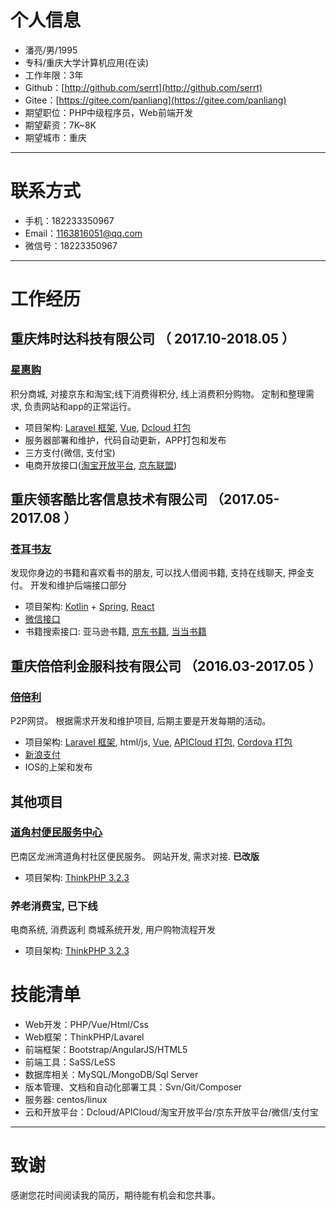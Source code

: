 
# 个人信息

 - 潘亮/男/1995 
 - 专科/重庆大学计算机应用(在读) 
 - 工作年限：3年
 - Github：[http://github.com/serrt](http://github.com/serrt)
 - Gitee：[https://gitee.com/panliang](https://gitee.com/panliang)
 - 期望职位：PHP中级程序员，Web前端开发
 - 期望薪资：7K~8K
 - 期望城市：重庆

---

# 联系方式

- 手机：182233350967
- Email：1163816051@qq.com
- 微信号：18223350967

---
      
# 工作经历

## 重庆炜时达科技有限公司 （ 2017.10-2018.05 ）

### [星惠购](https://www.wsd178.com) 
积分商城, 对接京东和淘宝;线下消费得积分, 线上消费积分购物。
定制和整理需求, 负责网站和app的正常运行。

- 项目架构: [Laravel 框架](https://laravel.com), [Vue](https://cn.vuejs.org), [Dcloud 打包](http://www.dcloud.io)
- 服务器部署和维护，代码自动更新，APP打包和发布
- 三方支付(微信, 支付宝)
- 电商开放接口([淘宝开放平台](http://open.taobao.com), [京东联盟](http://open.jd.com))
  
## 重庆领客酷比客信息技术有限公司 （2017.05-2017.08 ）

### [苍耳书友](http://www.canger.me)
发现你身边的书籍和喜欢看书的朋友, 可以找人借阅书籍, 支持在线聊天, 押金支付。
开发和维护后端接口部分

- 项目架构: [Kotlin](http://kotlinlang.org) + [Spring](https://spring.io), [React](https://reactjs.org)
- [微信接口](https://mp.weixin.qq.com/wiki)
- 书籍搜索接口: 亚马逊书籍, [京东书籍](http://jos.jd.com), [当当书籍](http://open.dangdang.com)

## 重庆倍倍利金服科技有限公司 （2016.03-2017.05 ）

### [倍倍利](https://www.ibeibeili.com)
P2P网贷。
根据需求开发和维护项目, 后期主要是开发每期的活动。

- 项目架构: [Laravel 框架](https://laravel.com), html/js, [Vue](https://cn.vuejs.org), [APICloud 打包](https://www.apicloud.com), [Cordova 打包](http://cordova.apache.org)
- [新浪支付](http://pay.mobile.sina.cn)
- IOS的上架和发布

## 其他项目

### [道角村便民服务中心](http://bnlzwdjc.com)
巴南区龙洲湾道角村社区便民服务。
网站开发, 需求对接. **已改版**

- 项目架构: [ThinkPHP 3.2.3](http://www.thinkphp.cn)

### 养老消费宝, 已下线
电商系统, 消费返利
商城系统开发, 用户购物流程开发

- 项目架构: [ThinkPHP 3.2.3](http://www.thinkphp.cn)

# 技能清单

- Web开发：PHP/Vue/Html/Css
- Web框架：ThinkPHP/Lavarel
- 前端框架：Bootstrap/AngularJS/HTML5
- 前端工具：SaSS/LeSS
- 数据库相关：MySQL/MongoDB/Sql Server
- 版本管理、文档和自动化部署工具：Svn/Git/Composer
- 服务器: centos/linux
- 云和开放平台：Dcloud/APICloud/淘宝开放平台/京东开放平台/微信/支付宝
      
---

# 致谢
感谢您花时间阅读我的简历，期待能有机会和您共事。
